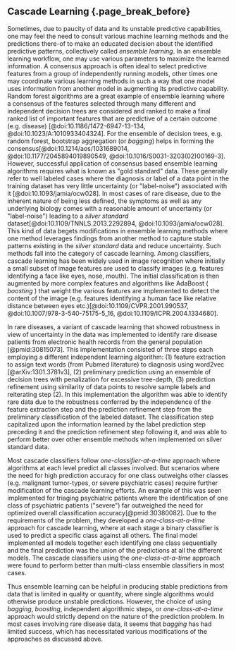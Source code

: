 ## Cascade Learning {.page_break_before}

Sometimes, due to paucity of data and its unstable predictive capabilities, one may feel the need to consult various machine learning methods and the predictions there-of to make an educated decision about the identified predictive patterns, collectively called _ensemble learning_. 
In an ensemble learning workflow, one may use various parameters to maximize the learned information. 
A consensus approach is often ideal to select predictive features from a group of independently running models, other times one may coordinate various learning methods in such a way that one model uses information from another model in augmenting its predictive capability. 
Random forest algorithms are a great example of ensemble learning where a consensus of the features selected through many different and independent decision trees are considered and ranked to make a final ranked list of important features that are predictive of a certain outcome (e.g. disease) [@doi:10.1186/1472-6947-13-134, @doi:10.1023/A:1010933404324].
For the ensemble of decision trees, e.g. random forest, bootstrap aggregation (or _bagging_) helps in forming the consensus[@doi:10.1214/aos/1031689014, @doi:10.1177/2045894019890549, @doi:10.1016/S0031-3203(02)00169-3].
However, successful application of consensus based ensemble learning algorithms requires what is known as "gold standard" data. 
These generally refer to well labeled cases where the diagnosis or label of a data point in the training dataset has very little uncertainty (or "label-noise") associated with it [@doi:10.1093/jamia/ocw028]. 
In most cases of rare disease, due to the inherent nature of being less defined, the symptoms as well as any underlying biology comes with a reasonable amount of uncertainty (or "label-noise") leading to a _silver standard_ dataset[@doi:10.1109/TNNLS.2013.2292894, @doi:10.1093/jamia/ocw028].
This kind of data begets modifications in ensemble learning methods where one method leverages findings from another method to capture stable patterns existing in the _silver standard_ data and reduce uncertainty.
Such methods fall into the category of cascade learning.
Among classifiers, cascade learning has been widely used in image recognition where initially a small subset of image features are used to classify images (e.g. features identifying a face like eyes, nose, mouth). 
The initial classification is then augmented by more complex features and algorithms like AdaBoost ( _boosting_ ) that weight the various features are implemented to detect the content of the image (e.g. features identifying a human face like relative distance between eyes etc.)[@doi:10.1109/CVPR.2001.990537, @doi:10.1007/978-3-540-75175-5_16, @doi:10.1109/ICPR.2004.1334680].

In rare diseases, a variant of cascade learning that showed robustness in view of uncertainty in the data was implemented to identify rare disease patients from electronic health records from the general population [@pmid:30815073].
This implementation consisted of three steps each employing a different independent learning algorithm: (1) feature extraction to assign text words (from Pubmed literature) to diagnosis using word2vec [@arXiv:1301.3781v3], (2) preliminary prediction using an ensemble of decision trees with penalization for excessive tree-depth, (3) prediction refinement using similarity of data points to resolve sample labels and reiterating step (2).
In this implementation the algorithm was able to identify rare data due to the robustness conferred by the independence of the feature extraction step and the prediction refinement step from the preliminary classification of the labeled dataset.
The classification step capitalized upon the information learned by the label prediction step preceding it and the prediction refinement step following it, and was able to perform better over other ensemble methods when implemented on silver standard data.

Most cascade classifiers follow _one-classifier-at-a-time_ approach where algorithms at each level predict all classes involved.
But scenarios where the need for high prediction accuracy for one class outweighs other classes (e.g. malignant tumor-types, or severe psychiatric cases) require further modification of the cascade learning efforts.
An example of this was seen implemented for triaging psychiatric patients where the identification of one class of psychiatric patients ("severe") far outweighed the need for optimized overall classification accuracy[@pmid:30380082].
Due to the requirements of the problem, they developed a _one-class-at-a-time_ approach for cascade learning, where at each stage a binary classifier is used to predict a specific class against all others.
The final model implemented all models together each identifying one class sequentially and the final prediction was the union of the predictions at all the different models.
The cascade classifiers using the _one-class-at-a-time_ approach were found to perform better than multi-class ensemble classifiers in most cases.

Thus ensemble learning can be helpful in producing stable predictions from data that is limited in quality or quantity, where single algorithms would otherwise produce unstable predictions.
However, the choice of using _bagging_, _boosting_, independent algorithmic steps, or _one-class-at-a-time_ approach would strictly depend on the nature of the prediction problem.
In most cases involving rare disease data, it seems that _bagging_ has had limited success, which has necessitated various modifications of the approaches as discussed above.
